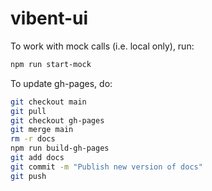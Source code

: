 # vibent-ui

To work with mock calls (i.e. local only), run:

```bash
npm run start-mock
```

To update gh-pages, do:

```bash
git checkout main
git pull
git checkout gh-pages
git merge main
rm -r docs
npm run build-gh-pages
git add docs
git commit -m "Publish new version of docs"
git push
```